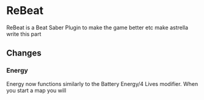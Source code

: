 ﻿# ReBeat
ReBeat is a Beat Saber Plugin to make the game better etc make astrella write this part

## Changes
### Energy
Energy now functions similarly to the Battery Energy/4 Lives modifier. When you start a map you will 